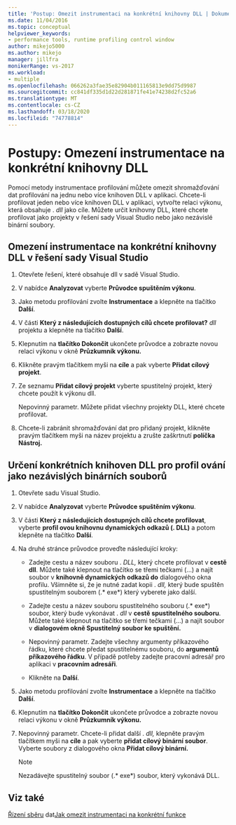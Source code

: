 ```yaml
---
title: 'Postup: Omezit instrumentaci na konkrétní knihovny DLL | Dokumenty společnosti Microsoft'
ms.date: 11/04/2016
ms.topic: conceptual
helpviewer_keywords:
- performance tools, runtime profiling control window
author: mikejo5000
ms.author: mikejo
manager: jillfra
monikerRange: vs-2017
ms.workload:
- multiple
ms.openlocfilehash: 066262a3fae35e82904b011165813e9dd75d9987
ms.sourcegitcommit: cc841df335d1d22d281871fe41e74238d2fc52a6
ms.translationtype: MT
ms.contentlocale: cs-CZ
ms.lasthandoff: 03/18/2020
ms.locfileid: "74778814"
---
```

# <a name="how-to-limit-instrumentation-to-specific-dlls"></a>Postupy: Omezení instrumentace na konkrétní knihovny DLL

Pomocí metody instrumentace profilování můžete omezit shromažďování dat profilování na jednu nebo více knihoven DLL v aplikaci. Chcete-li profilovat jeden nebo více knihoven DLL v aplikaci, vytvořte relaci výkonu, která obsahuje . *dll* jako cíle. Můžete určit knihovny DLL, které chcete profilovat jako projekty v řešení sady Visual Studio nebo jako nezávislé binární soubory.

## <a name="to-limit-instrumentation-to-specific-dlls-in-a-visual-studio-solution"></a>Omezení instrumentace na konkrétní knihovny DLL v řešení sady Visual Studio

1. Otevřete řešení, které obsahuje dll v sadě Visual Studio.

2. V nabídce **Analyzovat** vyberte **Průvodce spuštěním výkonu**.

3. Jako metodu profilování zvolte **Instrumentace** a klepněte na tlačítko **Další**.

4. V části **Který z následujících dostupných cílů chcete profilovat?** *dll* projektu a klepněte na tlačítko **Další**.

5. Klepnutím na **tlačítko Dokončit** ukončete průvodce a zobrazte novou relaci výkonu v okně **Průzkumník výkonu.**

6. Klikněte pravým tlačítkem myši na **cíle** a pak vyberte **Přidat cílový projekt**.

7. Ze seznamu **Přidat cílový projekt** vyberte spustitelný projekt, který chcete použít k výkonu dll.

     Nepovinný parametr. Můžete přidat všechny projekty DLL, které chcete profilovat.

8. Chcete-li zabránit shromažďování dat pro přidaný projekt, klikněte pravým tlačítkem myši na název projektu a zrušte zaškrtnutí **políčka Nástroj.**

## <a name="to-specify-specific-dlls-to-profile-as-independent-binaries"></a>Určení konkrétních knihoven DLL pro profil ování jako nezávislých binárních souborů

1. Otevřete sadu Visual Studio.

2. V nabídce **Analyzovat** vyberte **Průvodce spuštěním výkonu**.

3. V části **Který z následujících dostupných cílů chcete profilovat**, vyberte **profil ovou knihovnu dynamických odkazů (. DLL)** a potom klepněte na tlačítko **Další**.

4. Na druhé stránce průvodce proveďte následující kroky:

    - Zadejte cestu a název souboru . *DLL,* který chcete profilovat v **cestě dll**. Můžete také klepnout na tlačítko se třemi tečkami (...) a najít soubor v **knihovně dynamických odkazů do** dialogového okna profilu. Všimněte si, že je nutné zadat kopii . *dll,* který bude spuštěn spustitelným souborem (.* exe*) který vyberete jako další.

    - Zadejte cestu a název souboru spustitelného souboru (.* exe*) soubor, který bude vykonávat . *dll* v **cestě spustitelného souboru**. Můžete také klepnout na tlačítko se třemi tečkami (...) a najít soubor v **dialogovém okně Spustitelný soubor ke spuštění.**

    - Nepovinný parametr. Zadejte všechny argumenty příkazového řádku, které chcete předat spustitelnému souboru, do **argumentů příkazového řádku**. V případě potřeby zadejte pracovní adresář pro aplikaci v **pracovním adresáři**.

    - Klikněte na **Další**.

5. Jako metodu profilování zvolte **Instrumentace** a klepněte na tlačítko **Další**.

6. Klepnutím na **tlačítko Dokončit** ukončete průvodce a zobrazte novou relaci výkonu v okně **Průzkumník výkonu.**

7. Nepovinný parametr. Chcete-li přidat další . *dll,* klepněte pravým tlačítkem myši na **cíle** a pak vyberte **přidat cílový binární soubor**. Vyberte soubory z dialogového okna **Přidat cílový binární.**

    > [!NOTE]
    > Nezadávejte spustitelný soubor (.* exe*) soubor, který vykonává DLL.

## <a name="see-also"></a>Viz také

[Řízení sběru](../profiling/controlling-data-collection.md)
dat[Jak omezit instrumentaci na konkrétní funkce](../profiling/how-to-limit-instrumentation-to-specific-functions.md)
